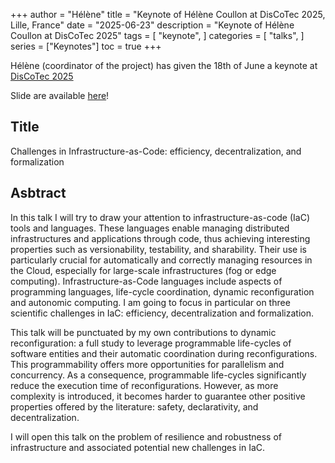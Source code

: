 +++
author = "Hélène"
title = "Keynote of Hélène Coullon at DisCoTec 2025, Lille, France"
date = "2025-06-23"
description = "Keynote of Hélène Coullon at DisCoTec 2025"
tags = [
    "keynote",
]
categories = [
    "talks",
]
series = ["Keynotes"]
toc = true
+++
<!--more-->

Hélène (coordinator of the project) has given the 18th of June a keynote at [DisCoTec 2025](https://www.discotec.org/2025/invited)

Slide are available [here](../../discotec.pdf)!

## Title

Challenges in Infrastructure-as-Code: efficiency, decentralization, and formalization

## Asbtract

In this talk I will try to draw your attention to infrastructure-as-code (IaC) tools and languages. These languages enable managing distributed infrastructures and applications through code, thus achieving interesting properties such as versionability, testability, and sharability. Their use is particularly crucial for automatically and correctly managing resources in the Cloud, especially for large-scale infrastructures (fog or edge computing). Infrastructure-as-Code languages include aspects of programming languages, life-cycle coordination, dynamic reconfiguration and autonomic computing. I am going to focus in particular on three scientific challenges in IaC: efficiency, decentralization and formalization.

This talk will be punctuated by my own contributions to dynamic reconfiguration: a full study to leverage programmable life-cycles of software entities and their automatic coordination during reconfigurations. This programmability offers more opportunities for parallelism and concurrency. As a consequence, programmable life-cycles significantly reduce the execution time of reconfigurations. However, as more complexity is introduced, it becomes harder to guarantee other positive properties offered by the literature: safety, declarativity, and decentralization.

I will open this talk on the problem of resilience and robustness of infrastructure and associated potential new challenges in IaC.


